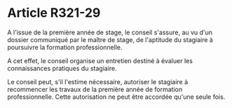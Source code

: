 # Article R321-29

A l'issue de la première année de stage, le conseil s'assure, au vu d'un dossier communiqué par le maître de stage, de l'aptitude du stagiaire à poursuivre la formation professionnelle.

A cet effet, le conseil organise un entretien destiné à évaluer les connaissances pratiques du stagiaire.

Le conseil peut, s'il l'estime nécessaire, autoriser le stagiaire à recommencer les travaux de la première année de formation professionnelle. Cette autorisation ne peut être accordée qu'une seule fois.
